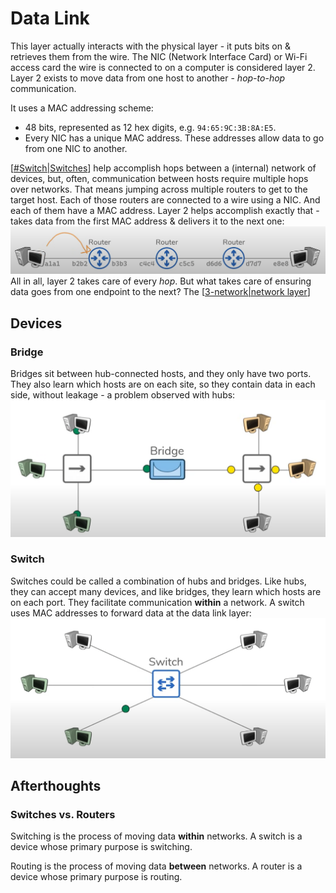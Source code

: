# Data Link

This layer actually interacts with the physical layer - it puts bits on & retrieves them from the wire. The NIC (Network Interface Card) or Wi-Fi access card the wire is connected to on a computer is considered layer 2. Layer 2 exists to move data from one host to another - *hop-to-hop* communication.

It uses a MAC addressing scheme:
- 48 bits, represented as 12 hex digits, e.g. `94:65:9C:3B:8A:E5`.
- Every NIC has a unique MAC address. These addresses allow data to go from one NIC to another.

[[#Switch|Switches]] help accomplish hops between a (internal) network of devices, but, often, communication between hosts require multiple hops over networks. That means jumping across multiple routers to get to the target host. Each of those routers are connected to a wire using a NIC. And each of them have a MAC address. Layer 2 helps accomplish exactly that - takes data from the first MAC address & delivers it to the next one:  
![mac address hop](/assets/2025-08-15-20-58-52.png)  
All in all, layer 2 takes care of every *hop*. But what takes care of ensuring data goes from one endpoint to the next? The [[3-network|network layer]]

## Devices

### Bridge

Bridges sit between hub-connected hosts, and they only have two ports. They also learn which hosts are on each site, so they contain data in each side, without leakage - a problem observed with hubs:  
![communication via hubs](/assets/2025-08-15-19-32-18.png)

### Switch

Switches could be called a combination of hubs and bridges. Like hubs, they can accept many devices, and like bridges, they learn which hosts are on each port. They facilitate communication **within** a network. A switch uses MAC addresses to forward data at the data link layer:  
![communication via switches](/assets/2025-08-15-19-38-05.png)

## Afterthoughts

### Switches vs. Routers

Switching is the process of moving data **within** networks. A switch is a device whose primary purpose is switching.

Routing is the process of moving data **between** networks. A router is a device whose primary purpose is routing.

[//begin]: # "Autogenerated link references for markdown compatibility"
[#Switch|Switches]: 2-data-link.md "Data Link"
[3-network|network layer]: 3-network.md "Network"
[//end]: # "Autogenerated link references"

